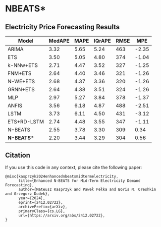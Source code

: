 # NBEATS*


## Electricity Price Forecasting Results

| Model         | MedAPE | MAPE | IQrAPE | RMSE  | MPE   |
|---------------|--------|------|--------|-------|-------|
| ARIMA         | 3.32   | 5.65 | 5.24   | 463   | -2.35 |
| ETS           | 3.50   | 5.05 | 4.80   | 374   | -1.04 |
| k-NNw+ETS     | 2.71   | 4.47 | 3.52   | 327   | -1.25 |
| FNM+ETS       | 2.64   | 4.40 | 3.46   | 321   | -1.26 |
| N-WE+ETS      | 2.68   | 4.37 | 3.36   | 320   | -1.26 |
| GRNN+ETS      | 2.64   | 4.38 | 3.51   | 324   | -1.26 |
| MLP           | 2.97   | 5.27 | 3.84   | 378   | -1.37 |
| ANFIS         | 3.56   | 6.18 | 4.87   | 488   | -2.51 |
| LSTM          | 3.73   | 6.11 | 4.50   | 431   | -3.12 |
| ETS+RD-LSTM   | 2.74   | 4.48 | 3.55   | 347   | -1.11 |
| N-BEATS       | 2.55   | 3.78 | 3.30   | 309   | 0.34  |
| **N-BEATS***  | 2.20   | 3.44 | 3.29   | 304   | 0.56  |
 

## Citation

If you use this code in any context, please cite the following paper:

```
@misc{kasprzyk2024enhancednbeatsmidtermelectricity,
      title={Enhanced N-BEATS for Mid-Term Electricity Demand Forecasting}, 
      author={Mateusz Kasprzyk and Paweł Pełka and Boris N. Oreshkin and Grzegorz Dudek},
      year={2024},
      eprint={2412.02722},
      archivePrefix={arXiv},
      primaryClass={cs.LG},
      url={https://arxiv.org/abs/2412.02722}, 
}
```
